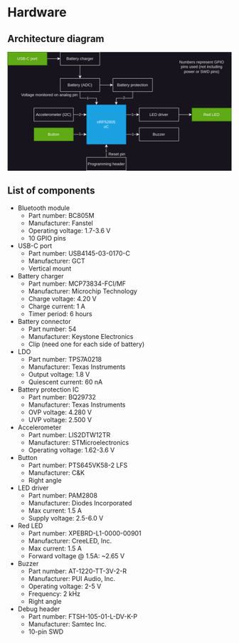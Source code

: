 # Hardware

## Architecture diagram
![HW architecture diagram](/docs/DWG_HW-Architecture.svg)

## List of components
- Bluetooth module
  - Part number: BC805M
  - Manufacturer: Fanstel
  - Operating voltage: 1.7-3.6 V
  - 10 GPIO pins
- USB-C port
  - Part number: USB4145-03-0170-C
  - Manufacturer: GCT
  - Vertical mount
- Battery charger
  - Part number: MCP73834-FCI/MF
  - Manufacturer: Microchip Technology
  - Charge voltage: 4.20 V
  - Charge current: 1 A
  - Timer period: 6 hours
- Battery connector
  - Part number: 54
  - Manufacturer: Keystone Electronics
  - Clip (need one for each side of battery)
- LDO
  - Part number: TPS7A0218
  - Manufacturer: Texas Instruments
  - Output voltage: 1.8 V
  - Quiescent current: 60 nA
- Battery protection IC
  - Part number: BQ29732
  - Manufacturer: Texas Instruments
  - OVP voltage: 4.280 V
  - UVP voltage: 2.500 V
- Accelerometer
  - Part number: LIS2DTW12TR
  - Manufacturer: STMicroelectronics
  - Operating voltage: 1.62-3.6 V
- Button
  - Part number: PTS645VK58-2 LFS
  - Manufacturer: C&K
  - Right angle
- LED driver
  - Part number: PAM2808
  - Manufacturer: Diodes Incorporated
  - Max current: 1.5 A
  - Supply voltage: 2.5-6.0 V
- Red LED
  - Part number: XPEBRD-L1-0000-00901
  - Manufacturer: CreeLED, Inc.
  - Max current: 1.5 A
  - Forward voltage @ 1.5A: ~2.65 V
- Buzzer
  - Part number: AT-1220-TT-3V-2-R
  - Manufacturer: PUI Audio, Inc.
  - Operating voltage: 2-5 V
  - Frequency: 2 kHz
  - Right angle
- Debug header
  - Part number: FTSH-105-01-L-DV-K-P
  - Manufacturer: Samtec Inc.
  - 10-pin SWD